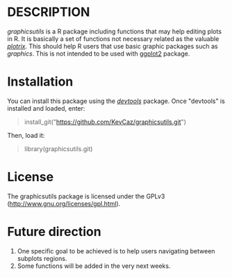 # DESCRIPTION
*graphicsutils* is a R package including functions that may help editing plots in R. It is basically a set of functions not necessary related as the valuable [*plotrix*](http://cran.r-project.org/web/packages/plotrix/index.html). This should help R users that use basic graphic packages such as *graphics*. This is not intended to be used with [ggplot2](http://cran.r-project.org/web/packages/ggplot2/index.html) package.

# Installation
You can install this package using the  [*devtools*](http://cran.r-project.org/web/packages/devtools/index.html) package. Once "devtools" is installed and loaded, enter:

> install_git("https://github.com/KevCaz/graphicsutils.git")

Then, load it:

> library(graphicsutils.git)

# License
The graphicsutils package is licensed under the GPLv3 (http://www.gnu.org/licenses/gpl.html).

# Future direction
1. One specific goal to be achieved is to help users navigating between subplots regions.
2. Some functions will be added in the very next weeks.
